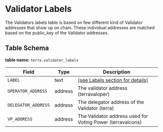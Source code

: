 # Validator Labels

The Validators labels table is based on few different kind of Validator addresses that show up on chain. These individual addresses are matched based on the public\_key of the Validator addresses.

## Table Schema

**table name:** `terra.validator_labels`

| Field               | Type    | Description                                                      |
| ------------------- | ------- | ---------------------------------------------------------------- |
| `LABEL`             | text    | [(see Labels section for details)](../../../data-models/labels/) |
| `OPERATOR_ADDRESS`  | address | The validator address (terravaloper)                             |
| `DELEGATOR_ADDRESS` | address | The delegator address of the Validator (terra)                   |
| `VP_ADDRESS`        | address | The Validator address used for Voting Power (terravalcons)       |

